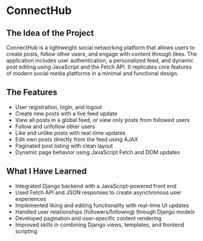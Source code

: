 # ConnectHub

## The Idea of the Project
ConnectHub is a lightweight social networking platform that allows users to create posts, follow other users, and engage with content through likes. The application includes user authentication, a personalized feed, and dynamic post editing using JavaScript and the Fetch API. It replicates core features of modern social media platforms in a minimal and functional design.

## The Features
- User registration, login, and logout
- Create new posts with a live feed update
- View all posts in a global feed, or view only posts from followed users
- Follow and unfollow other users
- Like and unlike posts with real-time updates
- Edit own posts directly from the feed using AJAX
- Paginated post listing with clean layout
- Dynamic page behavior using JavaScript Fetch and DOM updates

## What I Have Learned
- Integrated Django backend with a JavaScript-powered front end
- Used Fetch API and JSON responses to create asynchronous user experiences
- Implemented liking and editing functionality with real-time UI updates
- Handled user relationships (followers/following) through Django models
- Developed pagination and user-specific content rendering
- Improved skills in combining Django views, templates, and frontend scripting
